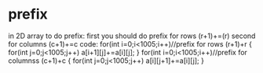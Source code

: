 # prefix
in 2D array to do prefix:
first you should do prefix for rows (r+1)+=(r)
second for columns (c+1)+=c
code:
for(int i=0;i<1005;i++)//prefix for rows (r+1)+r
        {
            for(int j=0;j<1005;j++)
            a[i+1][j]+=a[i][j];
        }
         for(int i=0;i<1005;i++)//prefix for columnss (c+1)+c
        {
            for(int j=0;j<1005;j++)
            a[i][j+1]+=a[i][j];
        }
